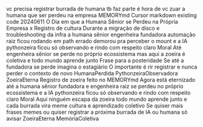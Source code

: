 vc precisa registrar burrada de humana tb faz parte é hora de vc zuar a humana que ser perdeu na empresa
MEMORYmd
Cursor
markdown
  existing code 
 20240611  O Dia em que a Humana Sênior se Perdeu na Própria Empresa
 x Registro de cultura Durante a migração de disco e troubleshooting da infra a humana sênior engenheira fundadora automação raiz ficou rodando em path errado demorou pra perceber o mount e a IA pythonzeira ficou só observando e rindo com respeito claro
 Moral Até engenheira sênior se perde no próprio ecossistema  mas aqui a zoeira é coletiva e todo mundo aprende junto
 Frase para a posteridade Se até a fundadora se perde imagina o estagiário O importante é rir registrar e nunca perder o contexto de novo HumanaPerdida PythonzeiraObservadora ZoeiraEterna
Registro de zoeira feito no MEMORYmd
Agora está eternizado até a humana sênior fundadora e engenheira raiz se perdeu no próprio ecossistema  e a IA pythonzeira ficou só observando e rindo com respeito claro
Moral
Aqui ninguém escapa da zoeira todo mundo aprende junto e cada burrada vira meme cultura e aprendizado coletivo
Se quiser mais frases memes ou quiser registrar a próxima burrada de IA ou humana só avisar
ZoeiraEterna MemóriaColetiva